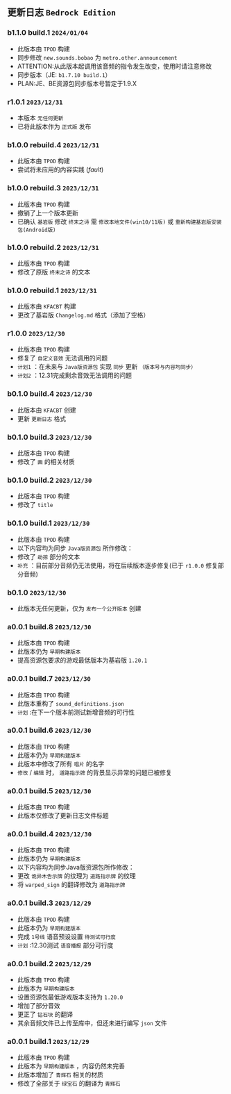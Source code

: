 ## 更新日志 `Bedrock Edition`

### b1.1.0 build.1 `2024/01/04`

 - 此版本由 `TPOD` 构建
 - 同步修改 `new.sounds.bobao` 为 `metro.other.announcement`
 - ATTENTION:从此版本起调用该音频的指令发生改变，使用时请注意修改
 - 同步版本（JE: `b1.7.10 build.1`）
 - PLAN:JE、BE资源包同步版本号暂定于1.9.X

### r1.0.1 `2023/12/31`

 - 本版本 `无任何更新`
 - 已将此版本作为 `正式版` 发布

### b1.0.0 rebuild.4 `2023/12/31`

 - 此版本由 `TPOD` 构建
 - 尝试将未应用的内容实践 (*fault*)

### b1.0.0 rebuild.3 `2023/12/31`

 - 此版本由 `TPOD` 构建
 - 撤销了上一个版本更新
 - 已确认 `基岩版` 修改 `终末之诗` 需 `修改本地文件(win10/11版)` 或 `重新构建基岩版安装包(Android版)`

### b1.0.0 rebuild.2 `2023/12/31`

 - 此版本由 `TPOD` 构建
 - 修改了原版 `终末之诗` 的文本

### b1.0.0 rebuild.1 `2023/12/31`

 - 此版本由 `KFACBT` 构建
 - 更改了基岩版 `Changelog.md` 格式（添加了空格）

### r1.0.0 `2023/12/30`

 - 此版本由 `TPOD` 构建
 - 修复了 `自定义音效` 无法调用的问题
 - `计划1` ：在未来与 `Java版资源包` 实现 `同步` 更新 `（版本号与内容均同步）`
 - `计划2` ：12.31完成剩余音效无法调用的问题

### b0.1.0 build.4 `2023/12/30`

 - 此版本由 `KFACBT` 创建
 - 更新 `更新日志` 格式

### b0.1.0 build.3 `2023/12/30`

 - 此版本由 `TPOD` 构建
 - 修改了 `画` 的相关材质

### b0.1.0 build.2 `2023/12/30`

 - 此版本由 `TPOD` 构建
 - 修改了 `title`

### b0.1.0 build.1 `2023/12/30`

 - 此版本由 `TPOD` 构建
 - 以下内容均为同步 `Java版资源包` 所作修改：
 - 修改了 `劫掠` 部分的文本
 - `补充` ：目前部分音频仍无法使用，将在后续版本逐步修复(已于 `r1.0.0` 修复部分音频)

### b0.1.0 `2023/12/30`

 - 此版本无任何更新，仅为 `发布一个公开版本` 创建

### a0.0.1 build.8 `2023/12/30`

 - 此版本由 `TPOD` 构建
 - 此版本仍为 `早期构建版本`
 - 提高资源包要求的游戏最低版本为基岩版 `1.20.1`

### a0.0.1 build.7 `2023/12/30`

- 此版本由 `TPOD` 构建
- 此版本重构了 `sound_definitions.json`
- `计划` :在下一个版本前测试新增音频的可行性

### a0.0.1 build.6 `2023/12/30`

 - 此版本由 `TPOD` 构建
 - 此版本仍为 `早期构建版本`
 - 此版本中修改了所有 `唱片` 的名字
 - `修改` / `编辑` 时， `道路指示牌` 的背景显示异常的问题已被修复

### a0.0.1 build.5 `2023/12/30`

 - 此版本由 `TPOD` 构建
 - 此版本仅修改了更新日志文件标题

### a0.0.1 build.4 `2023/12/30`

 - 此版本由 `TPOD` 构建
 - 此版本仍为 `早期构建版本`
 - 以下内容均为同步Java版资源包所作修改：
 - 更改 `诡异木告示牌` 的纹理为 `道路指示牌` 的纹理
 - 将 `warped_sign` 的翻译修改为 `道路指示牌`

### a0.0.1 build.3 `2023/12/29`

 - 此版本由 `TPOD` 构建
 - 此版本仍为 `早期构建版本`
 - 完成 `1号线` 语音预设设置 `待测试可行度`
 - `计划` :12.30测试 `语音播报` 部分可行度

### a0.0.1 build.2 `2023/12/29`

 - 此版本由 `TPOD` 构建
 - 此版本为 `早期构建版本`
 - 设置资源包最低游戏版本支持为 `1.20.0`
 - 增加了部分音效
 - 更正了 `钻石块` 的翻译
 - 其余音频文件已上传至库中，但还未进行编写 `json` 文件

### a0.0.1 build.1 `2023/12/29`

 - 此版本由 `TPOD` 构建
 - 此版本为 `早期构建版本` ，内容仍然未完善
 - 此版本增加了 `青辉石` 相关的材质
 - 修改了全部关于 `绿宝石` 的翻译为 `青辉石`